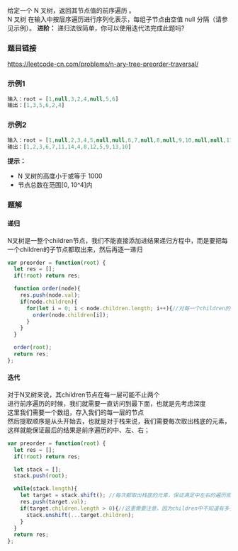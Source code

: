 给定一个 N 叉树，返回其节点值的前序遍历 。    
N 叉树 在输入中按层序遍历进行序列化表示，每组子节点由空值 null 分隔（请参见示例）。
**进阶：**
递归法很简单，你可以使用迭代法完成此题吗?   
### 题目链接
https://leetcode-cn.com/problems/n-ary-tree-preorder-traversal/  
### 示例1
```js
输入：root = [1,null,3,2,4,null,5,6]
输出：[1,3,5,6,2,4]
```
### 示例2
```js
输入：root = [1,null,2,3,4,5,null,null,6,7,null,8,null,9,10,null,null,11,null,12,null,13,null,null,14]
输出：[1,2,3,6,7,11,14,4,8,12,5,9,13,10]
```
**提示：**
- N 叉树的高度小于或等于 1000
- 节点总数在范围[0, 10^4]内

### 题解
#### 递归
N叉树是一整个children节点，我们不能直接添加进结果递归方程中，而是要把每一个children的子节点都取出来，然后再逐一递归
```js
var preorder = function(root) {
  let res = [];
  if(!root) return res;

  function order(node){
    res.push(node.val);
    if(node.children){
      for(let i = 0; i < node.children.length; i++){//对每一个children的子节点都遍历一次
        order(node.children[i]);
      }
    }
  }

  order(root);
  return res;
};
```
#### 迭代
对于N叉树来说，其children节点在每一层可能不止两个   
进行前序遍历的时候，我们就需要一直访问到最下面，也就是先考虑深度   
这里我们需要一个数组，存入我们的每一层的节点   
然后提取顺序是从头开始去，也就是对于栈来说，我们需要每次取出栈底的元素，这样就能保证最后的结果是前序遍历的中、左、右；
```js
var preorder = function(root) {
  let res = [];
  if(!root) return res;

  let stack = [];
  stack.push(root);

  while(stack.length){
    let target = stack.shift(); //每次都取出栈底的元素，保证满足中左右的遍历顺序
    res.push(target.val);
    if(target.children.length > 0){//这里需要注意，因为children中不知道有多少个节点，所以必须要转成数组的形式压入栈底
      stack.unshift(...target.children);
    }
  }
  return res;
};
```